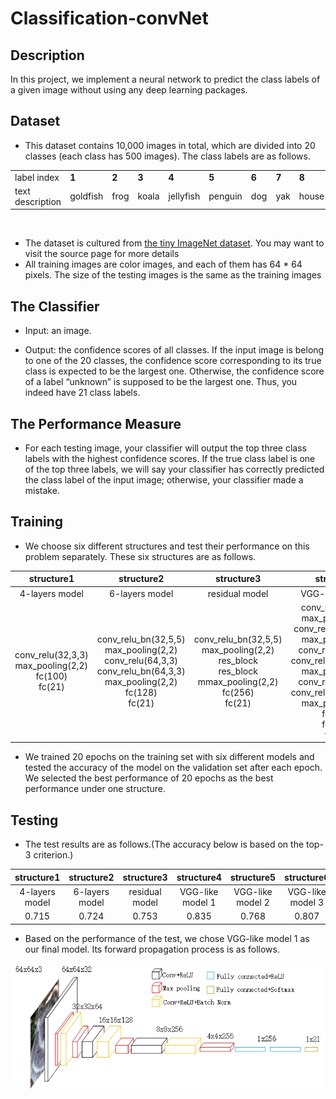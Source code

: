 # Classification-convNet

## Description
In this project, we implement a neural network to predict the class labels of a given image without using any deep learning packages.

## Dataset
-  This dataset contains 10,000 images in total, which are divided into 20 classes (each class has 500 images). The class labels are as follows.

<table id="lectures">
<tr class="r1"><td class="c1">label index  </td><td class="c2"><b>1</b>       </td><td class="c3"><b>2</b>     </td><td class="c4"><b>3</b>    </td><td class="c5"><b>4</b>  </td><td class="c6"><b>5</b></td><td class="c7">  <b>6</b> </td><td class="c8">  <b>7</b></td><td class="c9">  <b>8</b></td><td class="c10">  <b>9</b></td><td class="c11">  <b>10</b></td><td class="c12">  <b>11</b></td><td class="c13">  <b>12</b></td><td class="c14">  <b>13</b></td><td class="c15">  <b>14</b></td><td class="c16">  <b>15</b></td><td class="c17">  <b>16</b></td><td class="c18">  <b>17</b></td><td class="c19">  <b>18</b></td><td class="c20">  <b>19</b></td><td class="c21">  <b>20</b> </td></tr>
<tr class="r2"><td class="c1">text description </td><td class="c2"> goldfish </td><td class="c3"> frog </td><td class="c4"> koala </td><td class="c5"> jellyfish </td><td class="c6"> penguin </td><td class="c7"> dog </td><td class="c8"> yak </td><td class="c9"> house </td><td class="c10"> bucket </td><td class="c11"> instrument </td><td class="c12"> nail </td><td class="c13"> fence </td><td class="c14"> cauliflower </td><td class="c15"> bell peper </td><td class="c16"> mushroom </td><td class="c17"> orange </td><td class="c18"> lemon </td><td class="c19"> banana </td><td class="c20"> coffee     </td><td class="c21">    beach            
</td></tr></table>
<p><br /></p>



- The dataset is cultured from [the tiny ImageNet dataset](https://tiny-imagenet.herokuapp.com/). You may want to visit the source page for more details
- All training images are color images, and each of them has 64 * 64 pixels. The size of the testing images is the same as the training images

## The Classifier
- Input: an image.

- Output:  the confidence scores of all classes. If the input image is belong to one of the 20 classes, the confidence score corresponding to its true class is expected to be the largest one. Otherwise, the confidence score of a label “unknown” is supposed to be the largest one. Thus, you indeed have 21 class labels.

## The Performance Measure
- For each testing image, your classifier will output the top three class labels with the highest confidence scores. If the true class label is one of the top three labels, we will say your classifier has correctly predicted the class label of the input image; otherwise, your classifier made a mistake.

## Training
- We choose six different structures and test their performance on this problem separately. These six structures are as follows. 

| structure1 | structure2 | structure3 | structure4 | structure5 | structure6 |
| :------:   | :------:  | :------:    | :------:   | :------:  | :------:    |
| 4-layers model | 6-layers model | residual model |VGG-like model 1 | VGG-like model 2 | VGG-like model 3 |
| conv_relu(32,3,3)<br>max_pooling(2,2)<br>fc(100)<br>fc(21) |conv_relu_bn(32,5,5)<br>max_pooling(2,2)<br>conv_relu(64,3,3)<br>conv_relu_bn(64,3,3)<br>max_pooling(2,2)<br>fc(128)<br>fc(21) | conv_relu_bn(32,5,5)<br>max_pooling(2,2)<br>res_block<br>res_block<br>mmax_pooling(2,2)<br>fc(256)<br>fc(21) |conv_relu(32,3,3)<br>max_pooling(2,2)<br>conv_relu_bn(64,3,3)<br>max_pooling(2,2)<br>conv_relu(128,3,3)<br>conv_relu_bn(128,3,3)<br>max_pooling(2,2)<br>conv_relu(256,3,3)<br>conv_relu_bn(256,3,3)<br>max_pooling(2,2)<br>fc(256)<br>fc(256)<br>fc(21) |conv_relu(32,3,3)<br>max_pooling(2,2)<br>conv_relu_bn(64,3,3)<br>max_pooling(2,2)<br>conv_relu(128,3,3)<br>conv_relu_bn(128,3,3)<br>max_pooling(2,2)<br>conv_relu(256,3,3)<br>conv_relu_bn(256,3,3)<br>max_pooling(2,2)<br>fc(1024)<br>fc(1024)<br>fc(21) | conv_relu(64,3,3)<br>max_pooling(2,2)<br>conv_relu_bn(128,3,3)<br>max_pooling(2,2)<br>conv_relu(256,3,3)<br>conv_relu_bn(256,3,3)<br>max_pooling(2,2)<br>conv_relu(512,3,3)<br>conv_relu_bn(512,3,3)<br>max_pooling(2,2)<br>fc(1024)<br>fc(1024)<br>fc(21)|

- We trained 20 epochs on the training set with six different models and tested the accuracy of the model on the validation set after each epoch. We selected the best performance of 20 epochs as the best performance under one structure.


## Testing
- The test results are as follows.(The accuracy below is based on the top-3 criterion.)

| structure1 | structure2 | structure3 | structure4 | structure5 | structure6 |
| :------:   | :------:  | :------:    | :------:   | :------:  | :------:    |
| 4-layers model | 6-layers model | residual model |VGG-like model 1 | VGG-like model 2 | VGG-like model 3 |
| 0.715 | 0.724 | 0.753 | 0.835 | 0.768 | 0.807 |
- Based on the performance of the test, we chose VGG-like model 1 as our final model. Its forward propagation process is as follows.

<div align=center><img src="./pic/structure.jpg"/></div>

